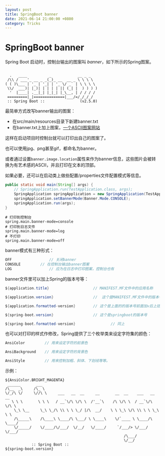 ```yaml
---
layout: post
title: SpringBoot banner
date: 2021-06-14 21:00:00 +0800
category: Tricks
---
```


# SpringBoot banner

Spring Boot 启动时，控制台输出的图案叫 *banner*，如下所示的Spring图案。

```

  .   ____          _            __ _ _
 /\\ / ___'_ __ _ _(_)_ __  __ _ \ \ \ \
( ( )\___ | '_ | '_| | '_ \/ _` | \ \ \ \
 \\/  ___)| |_)| | | | | || (_| |  ) ) ) )
  '  |____| .__|_| |_|_| |_\__, | / / / /
 =========|_|==============|___/=/_/_/_/
 :: Spring Boot ::                (v2.5.0)

```



最简单方式改写banner输出的图案：

* 在src/main/resources目录下新建banner.txt
* 在banner.txt上加上图案，[一个ASCII图案网站](http://patorjk.com/software/taag/)

这样在启动项目时控制台就可以打印出自己的图案了。

也可以使用jpg、png甚至gif，都命名为banner。

或者通过设置`banner.image.location`属性来作为banner信息，这些图片会被转换为有艺术感的ASCII，并且打印在文本的顶部。



如果必要，还可以在启动类上做些配置/properties文件配置模式等信息。

```java
public static void main(String[] args) {
    // SpringApplication.run(TestApplication.class, args);
    SpringApplication springApplication = new SpringApplication(TestApplication.class);
    springApplication.setBannerMode(Banner.Mode.CONSOLE);
    springApplication.run(args);
}
```

```properties
# 打印到控制台
spring.main.banner-mode=console
# 打印到日志文件
spring.main.banner-mode=log
# 不打印
spring.main.banner-mode=off
```

banner模式有三种形式：

```java
OFF					// 关闭banner
CONSOLE			// 在控制台输出banner图案
LOG					// 应为在日志中打印图案，控制台也有
```

banner文件里可以加上Spring的版本号等：

```java
${application.title}                    // MANIFEST.MF文件中的应用名称

${application.version}                  //  这个是MANIFEST.MF文件中的版本号  

${application.formatted-version}        // 这个是上面的的版本号前面加v后上括号  

${spring-boot.version}                  // 这个是springboot的版本号  

${spring-boot.formatted-version}				// 同上
```

也可以对打印的样式作修改，Spring提供了三个枚举类来设定字符集的颜色：

```java
AnsiColor         // 用来设定字符的前景色

AnsiBackground    // 用来设定字符的背景色

AnsiStyle         // 用来控制加粗、斜体、下划线等等。
```

示例：

```
${AnsiColor.BRIGHT_MAGENTA}
 ______       ___
/\__  _\     /\_ \
\/_/\ \/     \//\ \     ___   __  __     __       __  __    ___   __  __
   \ \ \       \ \ \   / __`\/\ \/\ \  /'__`\    /\ \/\ \  / __`\/\ \/\ \
    \_\ \__     \_\ \_/\ \\ \ \ \_/ |/\  __/    \ \ \_\ \/\ \\ \ \ \_\ \ \
    /\_____\    /\____\ \____/\ \___/ \ \____\    \/`____ \ \____/\ \____/
    \/_____/    \/____/\/___/  \/__/   \/____/     `/___/> \/___/  \/___/
                                                      /\___/
                                                      \/__/
    		:: Spring Boot ::																${spring-boot.version}   
```

